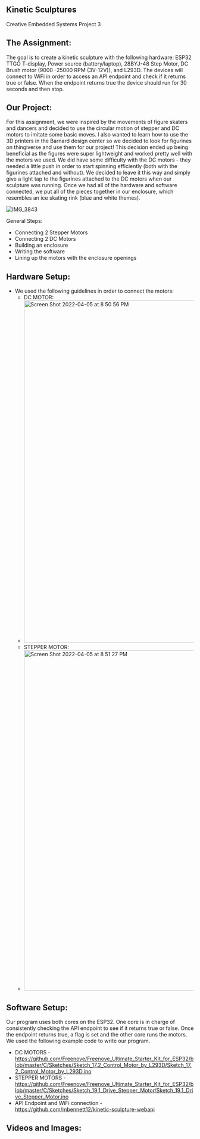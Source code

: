 ## Kinetic Sculptures
Creative Embedded Systems Project 3

## The Assignment:
The goal is to create a kinetic sculpture with the following hardware: ESP32 TTGO T-display, Power source (battery/laptop), 28BYJ-48 Step Motor, DC Brush motor (9000 -25000 RPM (3V-12V)), and L293D. The devices will connect to WiFi in order to access an API endpoint and check if it returns true or false. When the endpoint returns true the device should run for 30 seconds and then stop.  

## Our Project:
For this assignment, we were inspired by the movements of figure skaters and dancers and decided to use the circular motion of stepper and DC motors to imitate some basic moves. I also wanted to learn how to use the 3D printers in the Barnard design center so we decided to look for figurines on thingiverse and use them for our project! This decision ended up being beneficial as the figures were super lightweight and worked pretty well with the motors we used. We did have some difficulty with the DC motors - they needed a little push in order to start spinning efficiently (both with the figurines attached and without). We decided to leave it this way and simply give a light tap to the figurines attached to the DC motors when our sculpture was running. Once we had all of the hardware and software connected, we put all of the pieces together in our enclosure, which resembles an ice skating rink (blue and white themes). 

![IMG_3843](https://user-images.githubusercontent.com/69936719/161873986-1ee746ce-54a0-4a47-b2ce-e41b748eb6bd.jpeg)

General Steps:
* Connecting 2 Stepper Motors
* Connecting 2 DC Motors 
* Building an enclosure
* Writing the software
* Lining up the motors with the enclosure openings 

## Hardware Setup:
* We used the following guidelines in order to connect the motors:
  * DC MOTOR:
  * <img width="919" alt="Screen Shot 2022-04-05 at 8 50 56 PM" src="https://user-images.githubusercontent.com/69936719/161874224-c19bfa68-df5c-47ff-b6a9-6a6936c1d627.png">
  * STEPPER MOTOR:
  * <img width="914" alt="Screen Shot 2022-04-05 at 8 51 27 PM" src="https://user-images.githubusercontent.com/69936719/161874287-05d4ec24-1e37-475e-b718-6d4df74aece0.png">

## Software Setup:
Our program uses both cores on the ESP32. One core is in charge of consistently checking the API endpoint to see if it returns true or false. Once the endpoint returns true, a flag is set and the other core runs the motors. We used the following example code to write our program.
  * DC MOTORS - https://github.com/Freenove/Freenove_Ultimate_Starter_Kit_for_ESP32/blob/master/C/Sketches/Sketch_17.2_Control_Motor_by_L293D/Sketch_17.2_Control_Motor_by_L293D.ino
  * STEPPER MOTORS - https://github.com/Freenove/Freenove_Ultimate_Starter_Kit_for_ESP32/blob/master/C/Sketches/Sketch_19.1_Drive_Stepper_Motor/Sketch_19.1_Drive_Stepper_Motor.ino
  * API Endpoint and WiFi connection - https://github.com/mbennett12/kinetic-sculpture-webapi

## Videos and Images:




